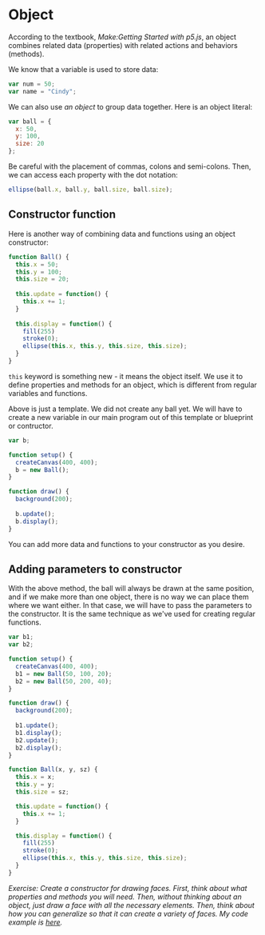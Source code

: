 # Object

According to the textbook, *Make:Getting Started with p5.js*, an object combines related data (properties) with related actions and behaviors (methods). 

We know that a variable is used to store data:
```js
var num = 50;
var name = "Cindy";
```

We can also use *an object* to group data together. Here is an object literal:
```js
var ball = {
  x: 50,
  y: 100,
  size: 20
};
```
Be careful with the placement of commas, colons and semi-colons. Then, we can access each property with the dot notation:

```js
ellipse(ball.x, ball.y, ball.size, ball.size);
```

## Constructor function

Here is another way of combining data and functions using an object constructor:

```js
function Ball() {
  this.x = 50;
  this.y = 100;
  this.size = 20;
  
  this.update = function() {
    this.x += 1;
  }
  
  this.display = function() {
    fill(255)
    stroke(0);
    ellipse(this.x, this.y, this.size, this.size);
  }
}
```

`this` keyword is something new - it means the object itself. We use it to define properties and methods for an object, which is different from regular variables and functions.

Above is just a template. We did not create any ball yet. We will have to create a new variable in our main program out of this template or blueprint or contructor.

```js
var b;

function setup() {
  createCanvas(400, 400);
  b = new Ball();
}

function draw() {
  background(200);
  
  b.update();
  b.display();
}
```

You can add more data and functions to your constructor as you desire.

## Adding parameters to constructor

With the above method, the ball will always be drawn at the same position, and if we make more than one object, there is no way we can place them where we want either. In that case, we will have to pass the parameters to the constructor. It is the same technique as we've used for creating regular functions.

```js
var b1;
var b2;

function setup() {
  createCanvas(400, 400);
  b1 = new Ball(50, 100, 20);
  b2 = new Ball(50, 200, 40);
}

function draw() {
  background(200);
  
  b1.update();
  b1.display();
  b2.update();
  b2.display();
}

function Ball(x, y, sz) {
  this.x = x;
  this.y = y;
  this.size = sz;

  this.update = function() {
    this.x += 1;
  }

  this.display = function() {
    fill(255)
    stroke(0);
    ellipse(this.x, this.y, this.size, this.size);
  }
}
```

*Exercise: Create a constructor for drawing faces. First, think about what properties and methods you will need. Then, without thinking about an object, just draw a face with all the necessary elements. Then, think about how you can generalize so that it can create a variety of faces. My code example is [here](http://codepen.io/cdaein/pen/pebGGw?editors=0010).*
